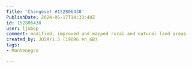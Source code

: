 ```yaml
---
Title: 'Changeset #152806438'
PublishDate: 2024-06-17T14:33:40Z
id: 152806438
user: ljubop
comment: modified, improved and mapped rural and natural land areas
created_by: JOSM/1.5 (19096 en_GB)
tags:
- Montenegro

---
```

